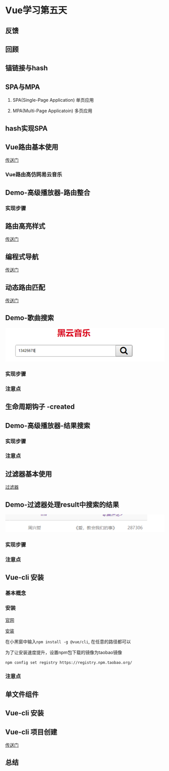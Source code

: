 # Vue学习第五天

## 反馈



## 回顾



## 锚链接与hash



## SPA与MPA

1. SPA(Single-Page Application) 单页应用

2. MPA(Multi-Page Applicatoin) 多页应用




## hash实现SPA



## Vue路由基本使用 

[传送门](https://router.vuejs.org/zh/)



### Vue路由高仿网易云音乐





## Demo-高级播放器-路由整合

### 实现步骤


## 路由高亮样式

[传送门](https://router.vuejs.org/zh/api/#linkactiveclass)





## 编程式导航

[传送门](https://router.vuejs.org/zh/guide/essentials/navigation.html)



## 动态路由匹配

[传送门](https://router.vuejs.org/zh/guide/essentials/dynamic-matching.html#%E5%93%8D%E5%BA%94%E8%B7%AF%E7%94%B1%E5%8F%82%E6%95%B0%E7%9A%84%E5%8F%98%E5%8C%96)



## Demo-歌曲搜索

![1562401240897](assets/1562401240897.png)

### 实现步骤

### 注意点



## 生命周期钩子 -created



## Demo-高级播放器-结果搜索

### 实现步骤

### 注意点



## 过滤器基本使用

[过滤器](https://cn.vuejs.org/v2/guide/filters.html)



## Demo-过滤器处理result中搜索的结果

![1562407610048](assets/1562407610048.png)

### 实现步骤


### 注意点



## Vue-cli 安装

### 基本概念



### 安装

[官网](https://cli.vuejs.org/zh/)

[安装](https://cli.vuejs.org/zh/guide/installation.html)

在小黑窗中输入`npm install -g @vue/cli`, 在任意的路径都可以

为了让安装速度提升，设置npm包下载的镜像为taobao镜像

```html
npm config set registry https://registry.npm.taobao.org/
```

### 注意点



## 单文件组件



## Vue-cli 安装

## Vue-cli 项目创建

[传送门](https://cli.vuejs.org/zh/guide/creating-a-project.html)

## 总结
